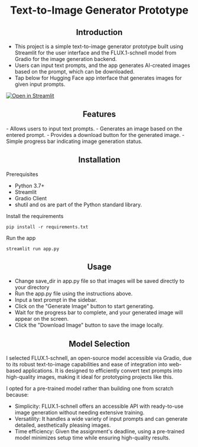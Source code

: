 <h1 align="center">Text-to-Image Generator Prototype</h1>
<h2 align="center">Introduction</h2>

- This project is a simple text-to-image generator prototype built using Streamlit for the user interface and the FLUX.1-schnell model from Gradio for the image generation backend.
- Users can input text prompts, and the app generates AI-created images based on the prompt, which can be downloaded.
- Tap below for Hugging Face app interface that generates images for given input prompts.

[![Open in Streamlit](https://cdn-lfs.hf.co/repos/96/a2/96a2c8468c1546e660ac2609e49404b8588fcf5a748761fa72c154b2836b4c83/942cad1ccda905ac5a659dfd2d78b344fccfb84a8a3ac3721e08f488205638a0?response-content-disposition=inline%3B+filename*%3DUTF-8%27%27hf-logo.svg%3B+filename%3D%22hf-logo.svg%22%3B&response-content-type=image%2Fsvg%2Bxml&Expires=1729517380&Policy=eyJTdGF0ZW1lbnQiOlt7IkNvbmRpdGlvbiI6eyJEYXRlTGVzc1RoYW4iOnsiQVdTOkVwb2NoVGltZSI6MTcyOTUxNzM4MH19LCJSZXNvdXJjZSI6Imh0dHBzOi8vY2RuLWxmcy5oZi5jby9yZXBvcy85Ni9hMi85NmEyYzg0NjhjMTU0NmU2NjBhYzI2MDllNDk0MDRiODU4OGZjZjVhNzQ4NzYxZmE3MmMxNTRiMjgzNmI0YzgzLzk0MmNhZDFjY2RhOTA1YWM1YTY1OWRmZDJkNzhiMzQ0ZmNjZmI4NGE4YTNhYzM3MjFlMDhmNDg4MjA1NjM4YTA%7EcmVzcG9uc2UtY29udGVudC1kaXNwb3NpdGlvbj0qJnJlc3BvbnNlLWNvbnRlbnQtdHlwZT0qIn1dfQ__&Signature=nPvk8koM-VabyqEaPfTcc%7EDu-pm2EeicoPtaCNS2DmMTIi1ikBORlLbwiyOTgTiuYekzQrMWSXR8O4ZOfZq7vMtqyhpRM3C-e6wASjPjS0PVJeo3T7%7EEH1LEDK1hk60IwSuribuSKsp-LPvBd0KNsS8brVMyirUhPUHx6TVZ0Z384ORInqJ2ofppkA7xT9fGj2r0uq2ljEx7ZZQ3tWSrro-t2OGOjrbeWb8ciVzsW6FbrqtN6EYbuuHqlJQbqQx0HxdKMOvMUfDf5eLTdcbigfYxQp%7EszJ2dv1kmK9Bl2KR6O6DHO3e5QlnlB0qBtTqX-i3OV2tEynMG1f-xgaWKpQ__&Key-Pair-Id=K3RPWS32NSSJCE)](https://huggingface.co/spaces/abeed04/Text-to-Image-Generator)

<h2 align="center">Features</h2>
- Allows users to input text prompts.
- Generates an image based on the entered prompt.
- Provides a download button for the generated image.
- Simple progress bar indicating image generation status.

<h2 align="center">Installation </h2>
Prerequisites

- Python 3.7+
- Streamlit
- Gradio Client
- shutil and os are part of the Python standard library.

Install the requirements

   ```
   pip install -r requirements.txt
   ```

 Run the app

   ```
   streamlit run app.py
   ```
<h2 align="center">Usage</h2>

- Change save_dir in app.py file so that images will be saved directly to your directory
- Run the app.py file using the instructions above.
- Input a text prompt in the sidebar.
- Click on the "Generate Image" button to start generating.
- Wait for the progress bar to complete, and your generated image will appear on the screen.
- Click the "Download Image" button to save the image locally.

<h2 align="center">Model Selection</h2>
I selected FLUX.1-schnell, an open-source model accessible via Gradio, due to its robust text-to-image capabilities and ease of integration into web-based applications. It is designed to efficiently convert text prompts into high-quality images, making it ideal for prototyping projects like this.

I opted for a pre-trained model rather than building one from scratch because:
- Simplicity: FLUX.1-schnell offers an accessible API with ready-to-use image generation without needing extensive training.
- Versatility: It handles a wide variety of input prompts and can generate detailed, aesthetically pleasing images.
- Time efficiency: Given the assignment's deadline, using a pre-trained model minimizes setup time while ensuring high-quality results.
